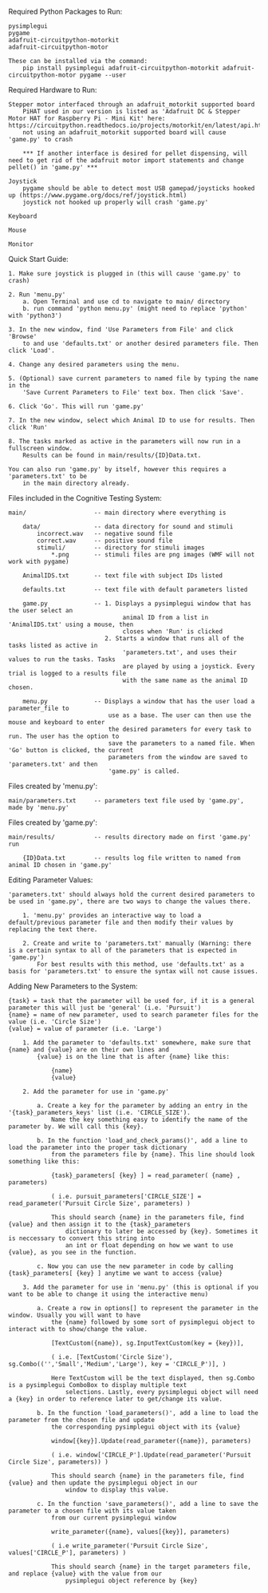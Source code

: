 Required Python Packages to Run:

    pysimplegui
    pygame
    adafruit-circuitpython-motorkit
    adafruit-circuitpython-motor

    These can be installed via the command:
        pip install pysimplegui adafruit-circuitpython-motorkit adafruit-circuitpython-motor pygame --user


Required Hardware to Run:

    Stepper motor interfaced through an adafruit_motorkit supported board
        PiHAT used in our version is listed as 'Adafruit DC & Stepper Motor HAT for Raspberry Pi - Mini Kit' here: https://circuitpython.readthedocs.io/projects/motorkit/en/latest/api.html
        not using an adafruit_motorkit supported board will cause 'game.py' to crash

        *** If another interface is desired for pellet dispensing, will need to get rid of the adafruit motor import statements and change pellet() in 'game.py' ***

    Joystick
        pygame should be able to detect most USB gamepad/joysticks hooked up (https://www.pygame.org/docs/ref/joystick.html)
        joystick not hooked up properly will crash 'game.py'

    Keyboard

    Mouse

    Monitor


Quick Start Guide:

    1. Make sure joystick is plugged in (this will cause 'game.py' to crash)

    2. Run 'menu.py'
        a. Open Terminal and use cd to navigate to main/ directory
        b. run command 'python menu.py' (might need to replace 'python' with 'python3')

    3. In the new window, find 'Use Parameters from File' and click 'Browse'
        to and use 'defaults.txt' or another desired parameters file. Then click 'Load'.

    4. Change any desired parameters using the menu.

    5. (Optional) save current parameters to named file by typing the name in the
        'Save Current Parameters to File' text box. Then click 'Save'.

    6. Click 'Go'. This will run 'game.py'

    7. In the new window, select which Animal ID to use for results. Then click 'Run'

    8. The tasks marked as active in the parameters will now run in a fullscreen window.
        Results can be found in main/results/{ID}Data.txt.

    You can also run 'game.py' by itself, however this requires a 'parameters.txt' to be
        in the main directory already.




Files included in the Cognitive Testing System:

    main/                   -- main directory where everything is

        data/               -- data directory for sound and stimuli
            incorrect.wav   -- negative sound file
            correct.wav     -- positive sound file
            stimuli/        -- directory for stimuli images
                *.png       -- stimuli files are png images (WMF will not work with pygame)

        AnimalIDS.txt       -- text file with subject IDs listed

        defaults.txt        -- text file with default parameters listed

        game.py             -- 1. Displays a pysimplegui window that has the user select an
                                    animal ID from a list in 'AnimalIDS.txt' using a mouse, then 
                                    closes when 'Run' is clicked
                               2. Starts a window that runs all of the tasks listed as active in
                                    'parameters.txt', and uses their values to run the tasks. Tasks
                                    are played by using a joystick. Every trial is logged to a results file
                                    with the same name as the animal ID chosen.

        menu.py             -- Displays a window that has the user load a parameter_file to
                                use as a base. The user can then use the mouse and keyboard to enter
                                the desired parameters for every task to run. The user has the option to
                                save the parameters to a named file. When 'Go' button is clicked, the current
                                parameters from the window are saved to 'parameters.txt' and then 
                                'game.py' is called.


Files created by 'menu.py':

    main/parameters.txt     -- parameters text file used by 'game.py', made by 'menu.py'


Files created by 'game.py':

    main/results/           -- results directory made on first 'game.py' run
        
        {ID}Data.txt        -- results log file written to named from animal ID chosen in 'game.py'


Editing Parameter Values:

    'parameters.txt' should always hold the current desired parameters to be used in 'game.py', there are two ways to change the values there.

        1. 'menu.py' provides an interactive way to load a default/previous parameter file and then modify their values by replacing the text there.
        
        2. Create and write to 'parameters.txt' manually (Warning: there is a certain syntax to all of the parameters that is expected in 'game.py')
            For best results with this method, use 'defaults.txt' as a basis for 'parameters.txt' to ensure the syntax will not cause issues.


Adding New Parameters to the System:

    {task} = task that the parameter will be used for, if it is a general parameter this will just be 'general' (i.e. 'Pursuit')
    {name} = name of new parameter, used to search parameter files for the value (i.e. 'Circle Size')
    {value} = value of parameter (i.e. 'Large')

        1. Add the parameter to 'defaults.txt' somewhere, make sure that {name} and {value} are on their own lines and
            {value} is on the line that is after {name} like this:

                {name}
                {value}

        2. Add the parameter for use in 'game.py'

            a. Create a key for the parameter by adding an entry in the '{task}_parameters_keys' list (i.e. 'CIRCLE_SIZE').
                Name the key something easy to identify the name of the parameter by. We will call this {key}.

            b. In the function 'load_and_check_params()', add a line to load the parameter into the proper task dictionary
                from the parameters file by {name}. This line should look something like this:

                {task}_parameters[ {key} ] = read_parameter( {name} , parameters)

                ( i.e. pursuit_parameters['CIRCLE_SIZE'] = read_parameter('Pursuit Circle Size', parameters) )

                This should search {name} in the parameters file, find {value} and then assign it to the {task}_parameters
                    dictionary to later be accessed by {key}. Sometimes it is neccessary to convert this string into
                    an int or float depending on how we want to use {value}, as you see in the function.

            c. Now you can use the new parameter in code by calling {task}_parameters[ {key} ] anytime we want to access {value}

        3. Add the parameter for use in 'menu.py' (this is optional if you want to be able to change it using the interactive menu)
            
            a. Create a row in options[] to represent the parameter in the window. Usually you will want to have
                the {name} followed by some sort of pysimplegui object to interact with to show/change the value.

                [TextCustom({name}), sg.InputTextCustom(key = {key})],

                ( i.e. [TextCustom('Circle Size'), sg.Combo(('','Small','Medium','Large'), key = 'CIRCLE_P')], )

                Here TextCustom will be the text displayed, then sg.Combo is a pysimplegui ComboBox to display multiple text
                    selections. Lastly, every pysimplegui object will need a {key} in order to reference later to get/change its value.

            b. In the function 'load_parameters()', add a line to load the parameter from the chosen file and update
                the corresponding pysimplegui object with its {value}

                window[{key}].Update(read_parameter({name}), parameters)

                ( i.e. window['CIRCLE_P'].Update(read_parameter('Pursuit Circle Size', parameters)) )

                This should search {name} in the parameters file, find {value} and then update the pysimplegui object in our 
                    window to display this value.

            c. In the function 'save_parameters()', add a line to save the parameter to a chosen file with its value taken
                from our current pysimplegui window

                write_parameter({name}, values[{key}], parameters)

                ( i.e write_parameter('Pursuit Circle Size', values['CIRCLE_P'], parameters) )

                This should search {name} in the target parameters file, and replace {value} with the value from our
                    pysimplegui object reference by {key}